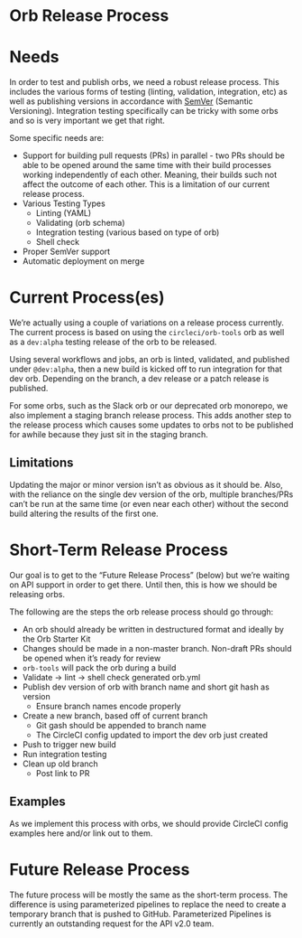 
# Orb Release Process


# Needs

In order to test and publish orbs, we need a robust release process. This includes the various forms of testing (linting, validation, integration, etc) as well as publishing versions in accordance with [SemVer](https://semver.org/) (Semantic Versioning). Integration testing specifically can be tricky with some orbs and so is very important we get that right.

Some specific needs are:



*   Support for building pull requests (PRs) in parallel - two PRs should be able to be opened around the same time with their build processes working independently of each other. Meaning, their builds such not affect the outcome of each other. This is a limitation of our current release process.
*   Various Testing Types
    *   Linting (YAML)
    *   Validating (orb schema)
    *   Integration testing (various based on type of orb)
    *   Shell check
*   Proper SemVer support
*   Automatic deployment on merge


# Current Process(es)

We’re actually using a couple of variations on a release process currently. The current process is based on using the `circleci/orb-tools` orb as well as a `dev:alpha` testing release of the orb to be released.

Using several workflows and jobs, an orb is linted, validated, and published under `@dev:alpha`, then a new build is kicked off to run integration for that dev orb. Depending on the branch, a dev release or a patch release is published.

For some orbs, such as the Slack orb or our deprecated orb monorepo, we also implement a staging branch release process. This adds another step to the release process which causes some updates to orbs not to be published for awhile because they just sit in the staging branch.


## Limitations

Updating the major or minor version isn’t as obvious as it should be. Also, with the reliance on the single dev version of the orb, multiple branches/PRs can’t be run at the same time (or even near each other) without the second build altering the results of the first one.


# Short-Term Release Process

Our goal is to get to the “Future Release Process” (below) but we’re waiting on API support in order to get there. Until then, this is how we should be releasing orbs.

The following are the steps the orb release process should go through:



*   An orb should already be written in destructured format and ideally by the Orb Starter Kit
*   Changes should be made in a non-master branch. Non-draft PRs should be opened when it’s ready for review
*   `orb-tools` will pack the orb during a build
*   Validate -> lint -> shell check generated orb.yml
*   Publish dev version of orb with branch name and short git hash as version
    *   Ensure branch names encode properly
*   Create a new branch, based off of current branch
    *   Git gash should be appended to branch name
    *   The CircleCI config updated to import the dev orb just created
*   Push to trigger new build
*   Run integration testing
*   Clean up old branch
    *   Post link to PR


## Examples

As we implement this process with orbs, we should provide CircleCI config examples here and/or link out to them.


# Future Release Process

The future process will be mostly the same as the short-term process. The difference is using parameterized pipelines to replace the need to create a temporary branch that is pushed to GitHub. Parameterized Pipelines is currently an outstanding request for the API v2.0 team.
